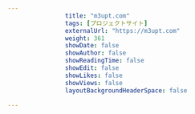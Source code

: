---
                title: "m3upt.com"
                tags: [プロジェクトサイト]
                externalUrl: "https://m3upt.com"
                weight: 361
                showDate: false
                showAuthor: false
                showReadingTime: false
                showEdit: false
                showLikes: false
                showViews: false
                layoutBackgroundHeaderSpace: false
                ---

